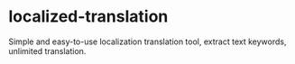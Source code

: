 # localized-translation
Simple and easy-to-use localization translation tool, extract text keywords, unlimited translation. 
